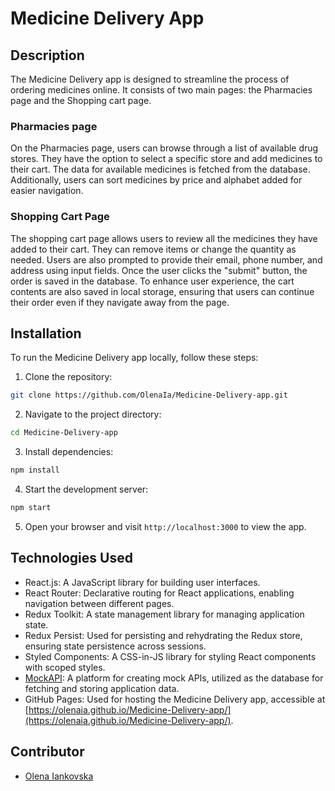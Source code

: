 # Medicine Delivery App

## Description

The Medicine Delivery app is designed to streamline the process of ordering
medicines online. It consists of two main pages: the Pharmacies page and the
Shopping cart page.

### Pharmacies page

On the Pharmacies page, users can browse through a list of available drug
stores. They have the option to select a specific store and add medicines to
their cart. The data for available medicines is fetched from the database.
Additionally, users can sort medicines by price and alphabet added for easier
navigation.

### Shopping Cart Page

The shopping cart page allows users to review all the medicines they have added
to their cart. They can remove items or change the quantity as needed. Users are
also prompted to provide their email, phone number, and address using input
fields. Once the user clicks the "submit" button, the order is saved in the
database. To enhance user experience, the cart contents are also saved in local
storage, ensuring that users can continue their order even if they navigate away
from the page.

## Installation

To run the Medicine Delivery app locally, follow these steps:

1. Clone the repository:

```bash
git clone https://github.com/OlenaIa/Medicine-Delivery-app.git
```

2. Navigate to the project directory:

```bash
cd Medicine-Delivery-app
```

3. Install dependencies:

```bash
npm install
```

4. Start the development server:

```bash
npm start
```

5. Open your browser and visit `http://localhost:3000` to view the app.

## Technologies Used

- React.js: A JavaScript library for building user interfaces.
- React Router: Declarative routing for React applications, enabling navigation
  between different pages.
- Redux Toolkit: A state management library for managing application state.
- Redux Persist: Used for persisting and rehydrating the Redux store, ensuring
  state persistence across sessions.
- Styled Components: A CSS-in-JS library for styling React components with
  scoped styles.
- [MockAPI](https://mockapi.io/): A platform for creating mock APIs, utilized as
  the database for fetching and storing application data.
- GitHub Pages: Used for hosting the Medicine Delivery app, accessible at
  [https://olenaia.github.io/Medicine-Delivery-app/](https://olenaia.github.io/Medicine-Delivery-app/).

## Contributor

- [Olena Iankovska](https://github.com/OlenaIa)
